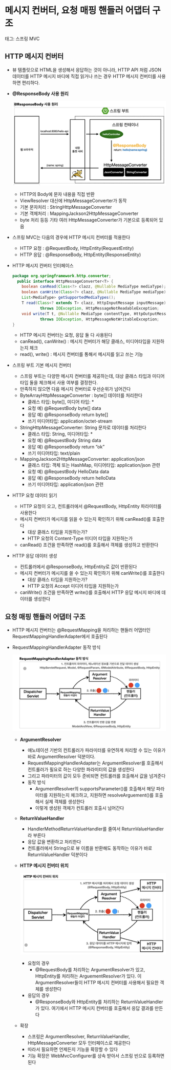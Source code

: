 # 메시지 컨버터, 요청 매핑 핸들러 어댑터 구조

태그: 스프링 MVC

## HTTP 메시지 컨버터

- 뷰 템플릿으로 HTML을 생성해서 응답하는 것이 아니라, HTTP API 처럼 JSON 데이터를 HTTP 메시지 바디에 직접 읽거나 쓰는 경우 HTTP 메시지 컨버터를 사용하면 편리하다.
- **@ResponseBody 사용 원리**
    
    ![Untitled](./image/Untitled.png)
    
    - HTTP의 Body에 문자 내용을 직접 반환
    - ViewResolver 대신에 HttpMessageConverter가 동작
    - 기본 문자처리 : StringHttpMessageConverter
    - 기본 객체처리 : MappingJackson2HttpMessageConverter
    - byte 처리 등등 기타 여러 HttpMessageConverter가 기본으로 등록되어 있음
- 스프링 MVC는 다음의 경우에 HTTP 메시지 컨버터를 적용한다
    - HTTP 요청 : @RequestBody, HttpEntity(RequestEntity)
    - HTTP 응답 : @ResponseBody, HttpEntity(ResponseEntity)
- HTTP 메시지 컨버터 인터페이스
    
    ```java
    package org.springframework.http.converter;
      public interface HttpMessageConverter<T> {
        boolean canRead(Class<?> clazz, @Nullable MediaType mediaType);
        boolean canWrite(Class<?> clazz, @Nullable MediaType mediaType);
        List<MediaType> getSupportedMediaTypes();
        T read(Class<? extends T> clazz, HttpInputMessage inputMessage)
                throws IOException, HttpMessageNotReadableException;
        void write(T t, @Nullable MediaType contentType, HttpOutputMessageoutputMessage)
                throws IOException, HttpMessageNotWritableException;
    }
    ```
    
    - HTTP 메시지 컨버터는 요청, 응답 둘 다 사용된다
    - canRead(), canWrite() : 메시지 컨버터가 해당 클래스, 미디어타입을 지원하는지 체크
    - read(), write() : 메시지 컨버터를 통해서 메시지를 읽고 쓰는 기능
- 스프링 부트 기본 메시지 컨버터
    - 스프링 부트는 다양한 메시지 컨버터를 제공하는데, 대상 클래스 타입과 미디어 타입 둘을 체크해서 사용 여부를 결정한다.
    - 만족하지 않으면 다음 메시지 컨버터로 우선순위가 넘어간다
    - ByteArrayHttpMessageConverter : byte[] 데이터를 처리한다
        - 클래스 타입: byte[], 미디어 타입: *
        - 요청 예) @RequestBody byte[] data
        - 응답 예) @ResponseBody return byte[]
        - 쓰기 미디어타입: application/octet-stream
    - StringHttpMessageConverter: String 문자로 데이터를 처리한다
        - 클래스 타입: String, 미디어타입: *
        - 요청 예) @RequestBody String data
        - 응답 예) @ResponseBody return “ok”
        - 쓰기 미디어타입: text/plain
    - MappingJackson2HttpMessageConverter: application/json
        - 클래스 타입: 객체 또는 HashMap, 미디어타입: application/json 관련
        - 요청 예) @RequestBody HelloData data
        - 응답 예) @ResponseBody return helloData
        - 쓰기 미디어타입: application/json 관련
- HTTP 요청 데이터 읽기
    - HTTP 요청이 오고, 컨트롤러에서 @RequestBody, HttpEntity 파라미터를 사용한다
    - 메시지 컨버터가 메시지를 읽을 수 있는지 확인하기 위해 canRead()를 호출한다
        - 대상 클래스 타입을 지원하는가?
        - HTTP 요청의 Content-Type 미디어 타입을 지원하는가
    - canRead() 조건을 만족하면 read()를 호출해서 객체를 생성하고 반환한다
- HTTP 응답 데이터 생성
    - 컨트롤러에서 @ResponseBody, HttpEntity로 값이 반환된다
    - 메시지 컨버터가 메시지를 쓸 수 있는지 확인하기 위해 canWrite()를 호출한다
        - 대상 클래스 타입을 지원하는가?
        - HTTP 요청의 Accept 미디어 타입을 지원하는가
    - canWrite() 조건을 만족하면 write()를 호출해서 HTTP 응답 메시지 바디에 데이터를 생성한다

## 요청 매핑 핸들러 어댑터 구조

- HTTP 메시지 컨버터는 @RequestMapping을 처리하는 핸들러 어댑터인 RequestMappingHandlerAdapter에서 호출된다
- RequestMappingHandlerAdapter 동작 방식
    
    ![Untitled](./image/Untitled%201.png)
    
    - **ArgumentResolver**
        - 애노테이션 기반의 컨트롤러가 파라미터를 유연하게 처리할 수 있는 이유가 바로 ArgumentResolver 덕분이다.
        - RequestMappingHandlerAdapter는 ArgumentResolver를 호출해서 컨트롤러가 필요로 하는 다양한 파라미터의 값을 생성한다
        - 그리고 파라미터의 값이 모두 준비되면 컨트롤러를 호출해서 값을 넘겨준다
        - 동작 방식
            - ArgumentResolver의 supportsParameter()를 호출해서 해당 파라미터를 지원하는지 체크하고, 지원하면 resolveArguement()를 호출해서 실제 객체를 생성한다
            - 이렇게 생성된 객체가 컨트롤러 호출시 넘어간다
    - **ReturnValueHandler**
        - HandlerMethodReturnValueHandler를 줄여서 ReturnValueHandler라 부른다
        - 응답 값을 변환하고 처리한다
        - 컨트롤러에서 String으로 뷰 이름을 반환해도 동작하는 이유가 바로 ReturnValueHandler 덕분이다
    - **HTTP 메시지 컨버터 위치**
        
        ![Untitled](./image/Untitled%202.png)
        
        - 요청의 경우
            - @RequestBody를 처리하는 ArgumentResolver가 있고, HttpEntity를 처리하는 ArguementResolver가 있다. 이 ArgumentResolver들이 HTTP 메시지 컨버터를 사용해서 필요한 객체를 생성한다
        - 응답의 경우
            - @ResponseBody와 HttpEntity를 처리하는 ReturnValueHandler가 있다. 여기에서 HTTP 메시지 컨버터를 호출해서 응답 결과를 만든다
    - 확장
        - 스프링은 ArgumentResolver, ReturnValueHandler, HttpMessageConverter 모두 인터페이스로 제공한다
        - 따라서 필요하면 언제든지 기능을 확장할 수 있다
        - 기능 확장은 WebMvcConfigurer를 상속 받아서 스프링 빈으로 등록하면 된다